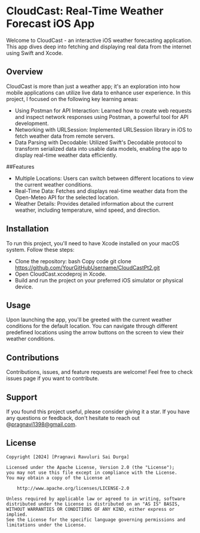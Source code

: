 # CloudCast: Real-Time Weather Forecast iOS App

Welcome to CloudCast - an interactive iOS weather forecasting application. This app dives deep into fetching and displaying real data from the internet using Swift and Xcode.

## Overview
CloudCast is more than just a weather app; it's an exploration into how mobile applications can utilize live data to enhance user experience. In this project, I focused on the following key learning areas:

* Using Postman for API Interaction: Learned how to create web requests and inspect network responses using Postman, a powerful tool for API development.
* Networking with URLSession: Implemented URLSession library in iOS to fetch weather data from remote servers.
* Data Parsing with Decodable: Utilized Swift's Decodable protocol to transform serialized data into usable data models, enabling the app to display real-time weather data efficiently.

##Features
* Multiple Locations: Users can switch between different locations to view the current weather conditions.
* Real-Time Data: Fetches and displays real-time weather data from the Open-Meteo API for the selected location.
* Weather Details: Provides detailed information about the current weather, including temperature, wind speed, and direction.

## Installation
To run this project, you'll need to have Xcode installed on your macOS system. Follow these steps:

* Clone the repository:
bash
Copy code
git clone https://github.com/YourGitHubUsername/CloudCastPt2.git
* Open CloudCast.xcodeproj in Xcode.
* Build and run the project on your preferred iOS simulator or physical device.

## Usage
Upon launching the app, you'll be greeted with the current weather conditions for the default location. You can navigate through different predefined locations using the arrow buttons on the screen to view their weather conditions.

## Contributions
Contributions, issues, and feature requests are welcome! Feel free to check issues page if you want to contribute.

## Support
If you found this project useful, please consider giving it a star. If you have any questions or feedback, don't hesitate to reach out @pragnavi1398@gmail.com.

## License

    Copyright [2024] [Pragnavi Ravuluri Sai Durga]

    Licensed under the Apache License, Version 2.0 (the "License");
    you may not use this file except in compliance with the License.
    You may obtain a copy of the License at

        http://www.apache.org/licenses/LICENSE-2.0

    Unless required by applicable law or agreed to in writing, software
    distributed under the License is distributed on an "AS IS" BASIS,
    WITHOUT WARRANTIES OR CONDITIONS OF ANY KIND, either express or implied.
    See the License for the specific language governing permissions and
    limitations under the License.

